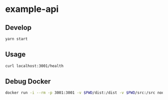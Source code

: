 # example-api

## Develop

```sh
yarn start
```

## Usage

```sh
curl localhost:3001/health
```

## Debug Docker

```sh
docker run -i --rm -p 3001:3001 -v $PWD/dist:/dist -v $PWD/src:/src node:16 yarn start
```
